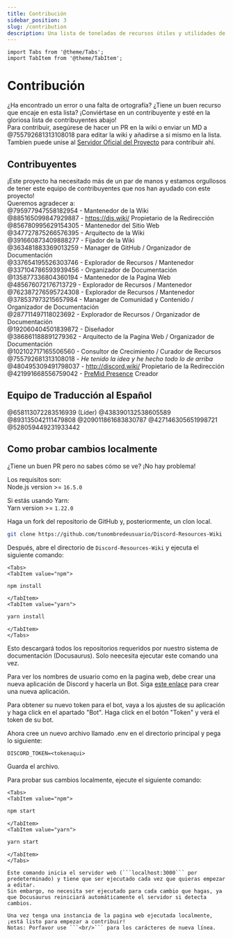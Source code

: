 ```yaml
---
title: Contribución
sidebar_position: 3
slug: /contribution
description: Una lista de toneladas de recursos útiles y utilidades de Discord para todo tipo de usuarios, desde principiantes hasta usuarios avanzados.
---
```


```mdx-code-block
import Tabs from '@theme/Tabs';
import TabItem from '@theme/TabItem';
```

# Contribución

¿Ha encontrado un error o una falta de ortografía? ¿Tiene un buen recurso que encaje en esta lista? ¡Conviértase en un contribuyente y esté en la gloriosa lista de contribuyentes abajo!<br/>
Para contribuir, asegúrese de hacer un PR en la wiki o enviar un MD a @755792681313108018 para editar la wiki y añadirse a si mismo en la lista.
Tambien puede unise al [Servidor Oficial del Proyecto](https://discord.gg/yxbqz9pNxS) para contribuir ahí.

## Contribuyentes

¡Este proyecto ha necesitado más de un par de manos y estamos orgullosos de tener este equipo de contribuyentes que nos han ayudado con este proyecto!<br/>
Queremos agradecer a:<br/>
@795977947558182954 - Mantenedor de la Wiki <br/>
@885165099847929887 - <https://dis.wiki/> Propietario de la Redirección <br/>
@856780995629154305 - Mantenedor del Sitio Web <br/>
@347727875266576395 - Arquitecto de la Wiki <br/>
@391660873409888277 - Fijador de la Wiki <br/>
@363481883369013259 - Manager de GitHub / Organizador de Documentación<br/>
@337654195526303746 - Explorador de Recursos / Mantenedor<br/>
@337104786593939456 - Organizador de Documentación<br/>
@135877336804360194 - Mantenedor de la Pagina Web <br/>
@485676072176713729 - Explorador de Recursos / Mantenedor<br/>
@762387276595724308 - Explorador de Recursos / Mantenedor<br/>
@378537973215657984 - Manager de Comunidad y Contenido / Organizador de Documentación<br/>
@287711497118023692 - Explorador de Recursos / Organizador de Documentación<br/>
@192060404501839872 - Diseñador<br/>
@386861188891279362 - Arquitecto de la Pagina Web / Organizador de Documentación<br/>
@102102717165506560 - Consultor de Crecimiento / Curador de Recursos<br/>
@755792681313108018 - *He tenido la idea y he hecho todo lo de arriba*  <br/>
@480495309491798037 - <http://discord.wiki/> Propietario de la Redirección <br/>
@421991668556759042 - [PreMid Presence](https://premid.app/store/presences/Discord%20Resources) Creador <br/>
## Equipo de Traducción al Español
@658113072283516939 (Líder)
@438390132538605589
@893135042111479808
@209011861683830787
@427146305651998721
@528059449231933442

## Como probar cambios localmente

¿Tiene un buen PR pero no sabes cómo se ve? ¡No hay problema!<br/>

Los requisitos son:<br/>
Node.js version >= ```16.5.0```<br/>

Si estás usando Yarn:<br/>
Yarn version >= ```1.22.0```

Haga un fork del repositorio de GitHub y, posteriormente, un clon local.

```bash
git clone https://github.com/tunombredeusuario/Discord-Resources-Wiki
```

Después, abre el directorio de `Discord-Resources-Wiki` y ejecuta el siguiente comando:
  
```mdx-code-block
<Tabs>
<TabItem value="npm">
```

```bash
npm install
```

```mdx-code-block
</TabItem>
<TabItem value="yarn">
```

```bash
yarn install
```

```mdx-code-block
</TabItem>
</Tabs>
```

Esto descargará todos los repositorios requeridos por nuestro sistema de documentación (Docusaurus). Solo neecesita ejecutar este comando una vez.

Para ver los nombres de usuario como en la pagina web, debe crear una nueva aplicación de Discord y hacerla un Bot.
Siga [este enlace](https://github.com/reactiflux/discord-irc/wiki/Creating-a-discord-bot-&-getting-a-token) para crear una nueva aplicación.

Para obtener su nuevo token para el bot, vaya a los ajustes de su aplicación y haga click en el apartado "Bot".
Haga click en el botón "Token" y verá el token de su bot.

Ahora cree un nuevo archivo llamado .env en el directorio principal y pega lo siguiente:

```env
DISCORD_TOKEN=<tokenaqui>
```

Guarda el archivo.

Para probar sus cambios localmente, ejecute el siguiente comando:

```mdx-code-block
<Tabs>
<TabItem value="npm">
```

```bash
npm start
```

```mdx-code-block
</TabItem>
<TabItem value="yarn">
```

```bash
yarn start
```

```mdx-code-block
</TabItem>
</Tabs>

Este comando inicia el servidor web (```localhost:3000``` por predeterminado) y tiene que ser ejecutado cada vez que quieras empezar a editar.
Sin embargo, no necesita ser ejecutado para cada cambio que hagas, ya que Docusaurus reiniciará automáticamente el servidor si detecta cambios.

Una vez tenga una instancia de la pagina web ejecutada localmente, ¡está listo para empezar a contribuir!
Notas: Porfavor use ```<br/>``` para los carácteres de nueva línea.
